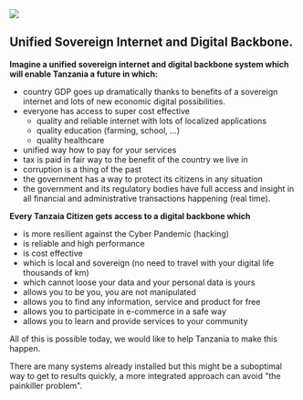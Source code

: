 

![](img/digital_backbone.png)  

## Unified Sovereign Internet and Digital Backbone.

**Imagine a unified sovereign internet and digital backbone system which will enable Tanzania a future in which:**

- country GDP goes up dramatically thanks to benefits of a sovereign internet and lots of new economic digital possibilities.
- everyone has access to super cost effective
    - quality and reliable internet with lots of localized applications
    - quality education (farming, school, ...)
    - quality healthcare
- unified way how to pay for your services
- tax is paid in fair way to the benefit of the country we live in
- corruption is a thing of the past
- the government has a way to protect its citizens in any situation
- the government and its regulatory bodies have full access and insight in all financial and administrative transactions happening (real time).
 
**Every Tanzaia Citizen gets access to a digital backbone which**

- is more resilient against the Cyber Pandemic (hacking)
- is reliable and high performance
- is cost effective
- which is local and sovereign (no need to travel with your digital life thousands of km)
- which cannot loose your data and your personal data is yours
- allows you to be you, you are not manipulated
- allows you to find any information, service and product for free
- allows you to participate in e-commerce in a safe way
- allows you to learn and provide services to your community


All of this is possible today, we would like to help Tanzania to make this happen.

There are many systems already installed but this might be a suboptimal way to get to results quickly, a more integrated approach can avoid "the painkiller problem".

